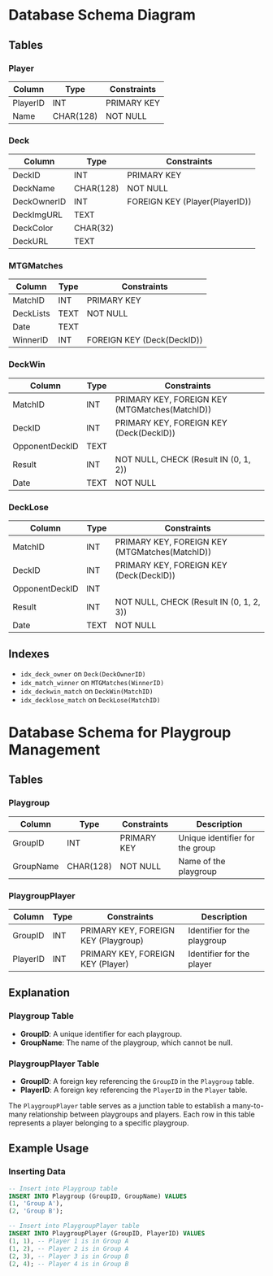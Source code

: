 # Database Schema Diagram

## Tables

### Player

| Column   | Type      | Constraints |
| -------- | --------- | ----------- |
| PlayerID | INT       | PRIMARY KEY |
| Name     | CHAR(128) | NOT NULL    |

### Deck

| Column      | Type      | Constraints                    |
| ----------- | --------- | ------------------------------ |
| DeckID      | INT       | PRIMARY KEY                    |
| DeckName    | CHAR(128) | NOT NULL                       |
| DeckOwnerID | INT       | FOREIGN KEY (Player(PlayerID)) |
| DeckImgURL  | TEXT      |                                |
| DeckColor   | CHAR(32)  |                                |
| DeckURL     | TEXT      |                                |

### MTGMatches

| Column    | Type | Constraints                |
| --------- | ---- | -------------------------- |
| MatchID   | INT  | PRIMARY KEY                |
| DeckLists | TEXT | NOT NULL                   |
| Date      | TEXT |                            |
| WinnerID  | INT  | FOREIGN KEY (Deck(DeckID)) |

### DeckWin

| Column         | Type | Constraints                                    |
| -------------- | ---- | ---------------------------------------------- |
| MatchID        | INT  | PRIMARY KEY, FOREIGN KEY (MTGMatches(MatchID)) |
| DeckID         | INT  | PRIMARY KEY, FOREIGN KEY (Deck(DeckID))        |
| OpponentDeckID | TEXT |                                                |
| Result         | INT  | NOT NULL, CHECK (Result IN (0, 1, 2))          |
| Date           | TEXT | NOT NULL                                       |

### DeckLose

| Column         | Type | Constraints                                    |
| -------------- | ---- | ---------------------------------------------- |
| MatchID        | INT  | PRIMARY KEY, FOREIGN KEY (MTGMatches(MatchID)) |
| DeckID         | INT  | PRIMARY KEY, FOREIGN KEY (Deck(DeckID))        |
| OpponentDeckID | INT  |                                                |
| Result         | INT  | NOT NULL, CHECK (Result IN (0, 1, 2, 3))       |
| Date           | TEXT | NOT NULL                                       |

## Indexes

- `idx_deck_owner` on `Deck(DeckOwnerID)`
- `idx_match_winner` on `MTGMatches(WinnerID)`
- `idx_deckwin_match` on `DeckWin(MatchID)`
- `idx_decklose_match` on `DeckLose(MatchID)`

# Database Schema for Playgroup Management

## Tables

### Playgroup

| Column    | Type      | Constraints | Description                     |
| --------- | --------- | ----------- | ------------------------------- |
| GroupID   | INT       | PRIMARY KEY | Unique identifier for the group |
| GroupName | CHAR(128) | NOT NULL    | Name of the playgroup           |

### PlaygroupPlayer

| Column   | Type | Constraints                          | Description                  |
| -------- | ---- | ------------------------------------ | ---------------------------- |
| GroupID  | INT  | PRIMARY KEY, FOREIGN KEY (Playgroup) | Identifier for the playgroup |
| PlayerID | INT  | PRIMARY KEY, FOREIGN KEY (Player)    | Identifier for the player    |

## Explanation

### Playgroup Table

- **GroupID**: A unique identifier for each playgroup.
- **GroupName**: The name of the playgroup, which cannot be null.

### PlaygroupPlayer Table

- **GroupID**: A foreign key referencing the `GroupID` in the `Playgroup` table.
- **PlayerID**: A foreign key referencing the `PlayerID` in the `Player` table.

The `PlaygroupPlayer` table serves as a junction table to establish a many-to-many relationship between playgroups and players. Each row in this table represents a player belonging to a specific playgroup.

## Example Usage

### Inserting Data

```sql
-- Insert into Playgroup table
INSERT INTO Playgroup (GroupID, GroupName) VALUES
(1, 'Group A'),
(2, 'Group B');

-- Insert into PlaygroupPlayer table
INSERT INTO PlaygroupPlayer (GroupID, PlayerID) VALUES
(1, 1), -- Player 1 is in Group A
(1, 2), -- Player 2 is in Group A
(2, 3), -- Player 3 is in Group B
(2, 4); -- Player 4 is in Group B
```
